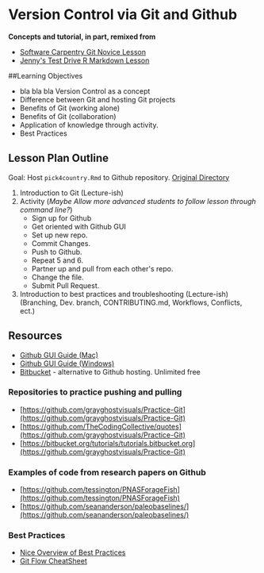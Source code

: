 # Version Control via Git and Github

**Concepts and tutorial, in part, remixed from**

- [Software Carpentry Git Novice Lesson](http://swcarpentry.github.io/git-novice/)
- [Jenny's Test Drive R Markdown Lesson](http://stat545-ubc.github.io/block007_first-use-rmarkdown.html)

##Learning Objectives

- bla bla bla Version Control as a concept
- Difference between Git and hosting Git projects
- Benefits of Git (working alone)
- Benefits of Git (collaboration)
- Application of knowledge through activity.
- Best Practices

## Lesson Plan Outline

Goal:  Host `pick4country.Rmd` to Github repository. [Original Directory](https://github.com/Reproducible-Science-Curriculum/rr-organization1/tree/master/files/lit-prog)

1. Introduction to Git (Lecture-ish)
2. Activity (*Maybe Allow more advanced students to follow lesson through command line?*)
    -   Sign up for Github
    -   Get oriented with Github GUI 
    -   Set up new repo.
    -   Commit Changes. 
    -   Push to Github.
    -   Repeat 5 and 6.
    -   Partner up and pull from each other's repo.    
    -   Change the file. 
    -   Submit Pull Request.
3. Introduction to best practices and troubleshooting (Lecture-ish) (Branching, Dev. branch, CONTRIBUTING.md, Workflows, Conflicts, ect.) 

## Resources

-   [Github GUI Guide (Mac)](https://mac.github.com/help.html)
-   [Github GUI Guide (Windows)](https://windows.github.com/help.html)
-   [Bitbucket](https://bitbucket.org/) - alternative to Github hosting. Unlimited free 

### Repositories to practice pushing and pulling

-   [https://github.com/grayghostvisuals/Practice-Git](https://github.com/grayghostvisuals/Practice-Git)
-   [https://github.com/TheCodingCollective/quotes](https://github.com/grayghostvisuals/Practice-Git)
-   [https://bitbucket.org/tutorials/tutorials.bitbucket.org](https://github.com/grayghostvisuals/Practice-Git)
 
### Examples of code from research papers on Github

-   [https://github.com/tessington/PNASForageFish](https://github.com/tessington/PNASForageFish)
-   [https://github.com/seananderson/paleobaselines/](https://github.com/seananderson/paleobaselines/)

### Best Practices

-   [Nice Overview of Best Practices](https://sethrobertson.github.io/GitBestPractices/)
-   [Git Flow CheatSheet](http://danielkummer.github.io/git-flow-cheatsheet/)




